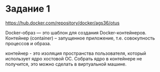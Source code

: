 # **Задание 1**

https://hub.docker.com/repository/docker/ags36/otus

Docker-образ — это шаблон для создания Docker-контейнеров.
Контейнер (container) – запущенное приложение, т.е. совокупность процессов и образа.

контейнер - это изоляция пространства пользователя, который использует ядро хостовой ОС. Собрать ядро в контейнере не получится, это можно сделать в виртуальной машине.
